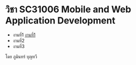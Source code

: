 <html>  
  <body>
    <h1>วิชา SC31006 Mobile and Web Application Development</h1>
    <ul>
      <li>งานที่1 <a href="[work1.html](http://127.0.0.1:5500/work1.html)">งานที่1</a></li>
      <li>งานที่2</li>
      <li>งานที่3</li>
    </ul>
    <div class="footer">โดย ภูมินทร์ บุญทวี</div>
  </body>
</html>
